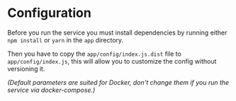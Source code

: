 # Configuration

Before you run the service you must install dependencies by running either ```npm install``` or ```yarn``` in the ```app``` directory.

Then you have to copy the ```app/config/index.js.dist``` file to ```app/config/index.js```, this will allow you to customize the config without versioning it. 

*(Default parameters are suited for Docker, don't change them if you run the service via docker-compose.)*
